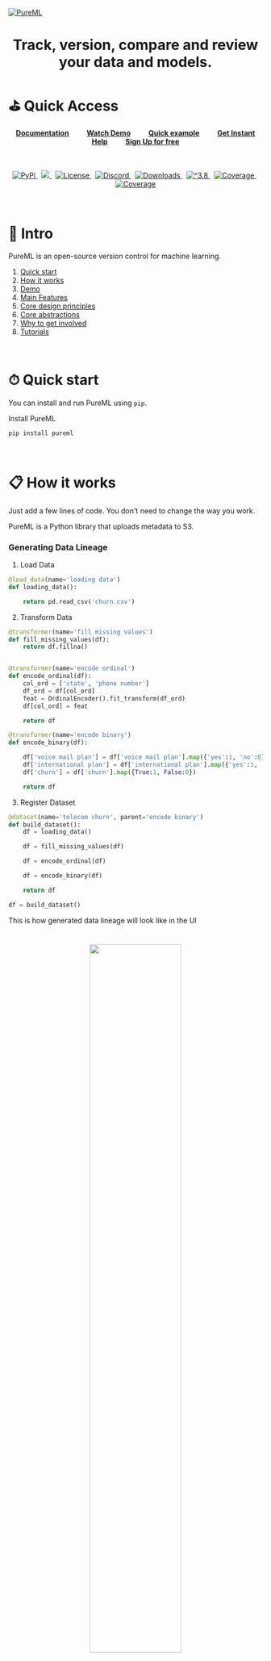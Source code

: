 [![PureML](/assets/SDKCoverImg.png)](https://pureml.com)

<h align="center">

# Track, version, compare and review your data and models.

</h>

# ⛳ Quick Access

<p align="center">
  <a
    href="https://pureml.mintlify.app"
  ><b>Documentation</b></a>
  &nbsp;&nbsp;&nbsp; &nbsp;&nbsp;&nbsp;
  <a
    href="https://www.youtube.com/watch?v=HdzLFEWS4s8&t=1s"
  ><b>Watch Demo</b></a>
  &nbsp;&nbsp;&nbsp; &nbsp;&nbsp;&nbsp;
  <a
    href="https://docs.pureml.com/docs/get-started/quickstart_tabular"
  ><b>Quick example</b></a>
  &nbsp;&nbsp;&nbsp; &nbsp;&nbsp;&nbsp;
  <a
    href="#"
  ><b>Get Instant Help</b></a>
  &nbsp;&nbsp;&nbsp; &nbsp;&nbsp;&nbsp;
  <a
    href="https://app.pureml.com/auth/signup"
  ><b>Sign Up for free</b></a>

</p>

</br>
</br>

<div align="center">
  <a
    href="https://pypi.org/project/pureml/"
  >
    <img alt="PyPi" src="https://img.shields.io/pypi/v/pureml?color=green&logo=pureml" />
  </a>
  &nbsp;
  <a
    href="https://python-poetry.org/"
  >
    <img src="https://img.shields.io/badge/poetry-1.1.14-blue?style=flat&logo=poetry&logoColor=white" />
  </a>
  &nbsp;
  <a
    href="https://opensource.org/licenses/Apache-2.0"
  >
    <img alt="License" src="https://img.shields.io/pypi/l/pureml?color=red&logo=Apache&logoColor=red" />
  </a>
  &nbsp;
  <a
    href="https://discord.gg/xNUHt9yguJ"
  >
    <img alt="Discord" src="https://img.shields.io/badge/Discord-Join%20Discord-blueviolet?style=flat&logo=discord&logoColor=white" />
  </a>
  &nbsp;
  <a
    href="https://pepy.tech/project/pureml"
  >
    <img alt="Downloads" src="https://static.pepy.tech/badge/pureml">
  </a>
  &nbsp;
  <a
    href="https://pypi.org/project/pureml/"
  >
    <img alt="^3.8" src="https://img.shields.io/pypi/pyversions/pureml">
  </a>
  &nbsp;
  <a
    href="https://pypi.org/project/pureml/"
  >
    <img alt="Coverage" src="https://img.shields.io/codecov/c/github/PureML-Inc/pureml">
  </a>
  &nbsp;
  <a
    href="https://pypi.org/project/pureml/"
  >
    <img alt="Coverage" src="https://img.shields.io/github/stars/pureml-inc/pureml?style=social">
  </a>

</div>

</br>
</br>

# 💎 Intro

PureML is an open-source version control for machine learning.

1. [Quick start](#quick-start)
1. [How it works](#how-it-works)
1. [Demo](#demo)
1. [Main Features](#main-features)
1. [Core design principles](#core-design-principles)
1. [Core abstractions](#core-abstractions)
1. [Why to get involved](#why-to-get-involved)
1. [Tutorials](#tutorials)

<br />

# ⏱ Quick start

You can install and run PureML using `pip`.

Install PureML

```bash
pip install pureml
```

<br />

# 📋 How it works

Just add a few lines of code. You don't need to change the way you work.

PureML is a Python library that uploads metadata to S3.

### Generating Data Lineage

1. Load Data

```python
@load_data(name='loading data')
def loading_data():

    return pd.read_csv('churn.csv')
```

2. Transform Data

```python
@transformer(name='fill missing values')
def fill_missing_values(df):
    return df.fillna()


@transformer(name='encode ordinal')
def encode_ordinal(df):
    col_ord = ['state', 'phone number']
    df_ord = df[col_ord]
    feat = OrdinalEncoder().fit_transform(df_ord)
    df[col_ord] = feat

    return df

@transformer(name='encode binary')
def encode_binary(df):

    df['voice mail plan'] = df['voice mail plan'].map({'yes':1, 'no':0})
    df['international plan'] = df['international plan'].map({'yes':1, 'no':0})
    df['churn'] = df['churn'].map({True:1, False:0})

    return df
```

3. Register Dataset

```python
@dataset(name='telecom churn', parent='encode binary')
def build_dataset():
    df = loading_data()

    df = fill_missing_values(df)

    df = encode_ordinal(df)

    df = encode_binary(df)

    return df

df = build_dataset()
```

This is how generated data lineage will look like in the UI

<h1 align="center">
    <img
      align="center"
      src="https://github.com/PureML-Inc/PureML/blob/main/assets/pipeline.png?raw=true"
      style="width:60%;"
    />
  </a>
</h1>

For more detailed explanation, please visit our [Documentation](https://docs.pureml.com)

# 💻 Demo

### Live demo

Build and run a PureML project to create data lineage and a model with our <b>[demo colab link](https://colab.research.google.com/drive/1LlrpaKiREwgesaRcnwkJP-w2MPesXf1t?usp=sharing)</b>.

### Demo video (2 min)

PureML quick start demo

[![PureML Demo Video](https://img.youtube.com/vi/HdzLFEWS4s8/0.jpg)](https://www.youtube.com/watch?v=HdzLFEWS4s8 "PureML Demo Video")

<sub><i>Click the image to play video</i></sub>

<br />

# 📍 [Main Features](https://docs.pureml.com/)

|                          |                                                                               |
| ------------------------ | ----------------------------------------------------------------------------- |
| Data Lineage             | Automatic generation of data lineage                                          |
| Dataset Versioning       | Object-based Automatic Semantic Versioning of datasets                        |
| Model Versioning         | Object-based Automatic Semantic Versioning of models                          |
| Comparision              | Comparing different versions of models or datasets                            |
| Branches (_Coming Soon_) | Separation between experimentation and production ready models using branches |
| Review (_Coming Soon_)   | Review and approve models, and datasets to production ready branch            |

<br />

# 🔮 Core design principles

|                                     |                                                                                                                 |
| ----------------------------------- | --------------------------------------------------------------------------------------------------------------- |
| Easy developer experience           | An intuitive open source package aimed to bridge the gaps in data science teams                                 |
| Engineering best practices built-in | Integrating PureML functionalities in your code doesnot disrupt your workflow                                   |
| Object Versioning                   | A reliable object versioning mechanism to track changes to your datasets, and models                            |
| Data is a first-class citizen       | Your data is secure. It will never leave your system.                                                           |
| Reduce Friction                     | Have access to operations performed on data using data lineage without having to spend time on lengthy meetings |

<br />

# ⚙ Core abstractions

These are the fundamental concepts that PureML uses to operate.

|                                                                     |                                                                                                                                                         |
| ------------------------------------------------------------------- | ------------------------------------------------------------------------------------------------------------------------------------------------------- |
| [Project](https://docs.pureml.com/docs/projects/about_projects)     | A data science project. This is where you store datasets, models, and their related objects. It is similar to a github repository with object storage.  |
| [Lineage](https://docs.pureml.com/docs/data/register_data_pipeline) | Contains a series of transformations performed on data to generate a dataset.                                                                           |
| Data Versioning                                                     | Versioning of the data should be comprehensible to the user and should encapsulate the changes in the data, its creation mechanism, among others.       |
| Model Versioning                                                    | Versioning of the model should be comprehensible to the user and should encapuslate the changes in training data, model architecture, hyper parameters. |
| Fetch                                                               | This functionality is used to fetch registered Models, and Datasets.                                                                                    |

<br />

# 🤝 Why to get involved

Version control is much more common in software than in machine learning. So why isn’t everyone using Git? Git doesn’t work well with machine learning. It can’t handle large files, it can’t handle key/value metadata like metrics, and it can’t record information automatically from inside a training script.

GitHub wasn’t designed with data as a core project component. This along with a number of other differences between AI and more traditional software projects makes GitHub a bad fit for artificial intelligence, contributing to the reproducibility crisis in machine learning.

From manually tracking models to git based versioning systems that do not follow an intuitive versioning mechanism, there is no standardized way to track objects. Using these mechanisms, it is hard enough to track or get your model from a month ago running, let alone of a teammates!

We are trying to build a version control system for machine learning objects. A mechanism that is object dependant and intuitive for users.

Lets build this together. If you have faced this issue or have worked out a similar solution for yourself, please join us to help build a better system for everyone.

<br />

# 🧮 Tutorials

- [Registering Data lineage](https://docs.pureml.com/docs/data/register_data_pipeline)
- [Registering models](https://docs.pureml.com/docs/models/register_models)
- [Quick Start: Tabular](https://docs.pureml.com/docs/get-started/quickstart_tabular)
- [Quick Start: Computer Vision](https://docs.pureml.com/docs/get-started/quickstart_cv)
- [Quick Start: NLP](https://docs.pureml.com/docs/get-started/quickstart_nlp)
- [Logging](https://docs.pureml.com/docs/log/overview)

<br />

# 🐞 Reporting Bugs

To report any bugs you have faced while using PureML package, please

1. Report it in [Discord](https://discord.gg/xNUHt9yguJ) channel
1. Open an [issue](https://github.com/PureML-Inc/PureML/issues)

<br />

# ⌨ Contributing and Developing

Lets work together to improve the features for everyone. For more details, please look at out [Contributing Guide](./CONTRIBUTING.md)

Work with mutual respect.

<br />

# 👨‍👩‍👧‍👦 Community

To get quick updates, feature release for PureML follow us on
| |
| --- |
| [<img alt="Twitter" height="20" src="https://img.shields.io/badge/Twitter-1DA1F2?style=for-the-badge&logo=twitter&logoColor=white" />](https://twitter.com/getPureML) |
[<img alt="LinkedIn" height="20" src="https://img.shields.io/badge/LinkedIn-0077B5?style=for-the-badge&logo=linkedin&logoColor=white" />](https://www.linkedin.com/company/pureml-inc/) |
| [<img alt="GitHub" height="20" src="https://img.shields.io/badge/GitHub-100000?style=for-the-badge&logo=github&logoColor=white" />](https://github.com/PureML-Inc/PureML) |
| [<img alt="GitHub" height="20" src="https://img.shields.io/badge/Discord-5865F2?style=for-the-badge&logo=discord&logoColor=white" />](https://discord.gg/DBvedzGu) |

# 📄 License

See the [Apache-2.0](./License) file for licensing information.

<br />
